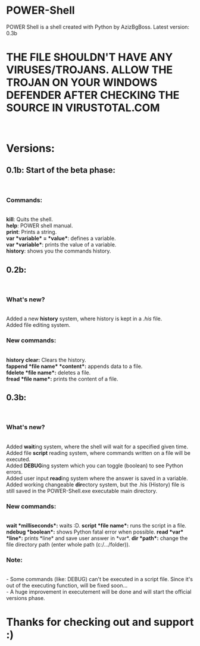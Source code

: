 # POWER-Shell
POWER Shell is a shell created with Python by AzizBgBoss. Latest version: 0.3b<br>
<h1>THE FILE SHOULDN'T HAVE ANY VIRUSES/TROJANS. ALLOW THE TROJAN ON YOUR WINDOWS DEFENDER AFTER CHECKING THE SOURCE IN VIRUSTOTAL.COM</h1><br>
<h1>Versions:</h1>
<h2>0.1b: Start of the beta phase:</h2><br>
<h3>Commands:</h3><br>
<b>kill</b>: Quits the shell.<br>
<b>help</b>: POWER shell manual.<br>
<b>print</b>: Prints a string.<br>
<b>var *variable* = *value*</b>: defines a variable.<br>
<b>var *variable*</b>: prints the value of a variable.<br>
<b>history</b>: shows you the commands history.<br>
<h2>0.2b:</h2><br>
<h3>What's new?</h3><br>
Added a new <b>history</b> system, where history is kept in a <i>.his</i> file.<br>
Added file editing system.<br>
<h3>New commands:</h3><br>
<b>history clear:</b> Clears the history.<br>
<b>fappend *file name* *content*:</b> appends data to a file.<br>
<b>fdelete *file name*:</b> deletes a file.<br>
<b>fread *file name*:</b> prints the content of a file.<br>
<h2>0.3b:</h2><br>
<h3>What's new?</h3><br>
Added <b>wait</b>ing system, where the shell will wait for a specified given time.<br>
Added file <b>script</b> reading system, where commands written on a file will be executed.<br>
Added <b>DEBUG</b>ing system which you can toggle (boolean) to see Python errors.<br>
Added user input <b>read</b>ing system where the answer is saved in a variable.<br>
Added working changeable <b>dir</b>ectory system, but the .his (History) file is still saved in the POWER-Shell.exe executable main directory.<br>
<h3>New commands:</h3><br>
<b>wait *milliseconds*:</b> waits :D.
<b>script *file name*:</b> runs the script in a file.
<b>ndebug *boolean*:</b> shows Python fatal error when possible.
<b>read *var* *line*:</b> prints *line* and save user answer in *var*.
<b>dir *path*:</b> change the file directory path (enter whole path (c:/.../folder)).
<h3>Note:</h3><br>
- Some commands (like: DEBUG) can't be executed in a script file. Since it's out of the executing function, will be fixed soon...<br>
- A huge improvement in executement will be done and will start the official versions phase.<br>
<h1>Thanks for checking out and support :)</h1>
